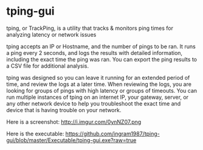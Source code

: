# tping-gui
tping, or TrackPing, is a utility that tracks &amp; monitors ping times for analyzing latency or network issues

tping accepts an IP or Hostname, and the number of pings to be ran. It runs a ping every 2 seconds, and logs the results with detailed information, including the exact time the ping was ran. You can export the ping results to a CSV file for additional analysis.

tping was designed so you can leave it running for an extended period of time, and review the logs at a later time. When reviewing the logs, you are looking for groups of pings with high latency or groups of timeouts. You can run multiple instances of tping on an internet IP, your gateway, server, or any other network device to help you troubleshoot the exact time and device that is having trouble on your network.

Here is a screenshot: http://i.imgur.com/0ynNZ07.png

Here is the executable: https://github.com/ingram1987/tping-gui/blob/master/Executable/tping-gui.exe?raw=true
